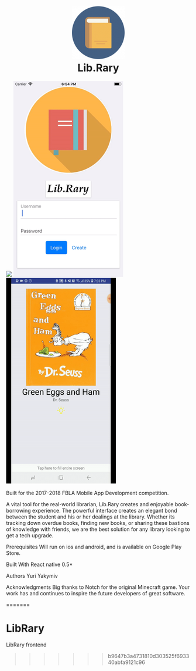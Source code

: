 <h1 align="center">
  <img src="https://raw.githubusercontent.com/ypyakymiv/LibRary/master/icon/mipmap-xxhdpi/ic_launcher.png"/><br>
  Lib.Rary
</h1>

<img src="https://github.com/ypyakymiv/LibRary/blob/master/RM_res/student_side.gif" style="display: inline; align: left;" width="300">
<img src="https://github.com/ypyakymiv/LibRary/blob/master/RM_res/admin_side.gif" style="display: inline; align: left;" width="300">
<img src="https://github.com/ypyakymiv/LibRary/blob/master/RM_res/sharing.gif" style="display: inline; align: right;" width="300" />

Built for the 2017-2018 FBLA Mobile App Development competition.

A vital tool for the real-world librarian, Lib.Rary creates and enjoyable book-borrowing
experience. The powerful interface creates an elegant bond between the student and his or
her dealings at the library. Whether its tracking down overdue books, finding new books, or
sharing these bastions of knowledge with friends, we are the best solution for any library
looking to get a tech upgrade.

Prerequisites
Will run on ios and android, and is available on Google Play Store.

Built With
React native 0.5*

Authors
Yuri Yakymiv

Acknowledgments
Big thanks to Notch for the original Minecraft game.
Your work has and continues to inspire the future developers of great software.


=======
# LibRary
LibRary frontend
>>>>>>> b9647b3a4731810d303525f693340abfa9121c96
